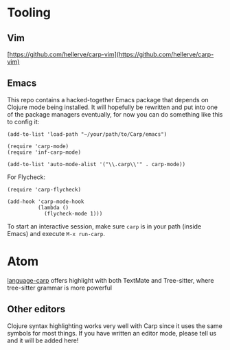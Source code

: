 # Tooling

## Vim
[https://github.com/hellerve/carp-vim](https://github.com/hellerve/carp-vim)

## Emacs
This repo contains a hacked-together Emacs package that depends on Clojure mode being installed.
It will hopefully be rewritten and put into one of the package managers eventually, for now you can do something like this to config it:

```
(add-to-list 'load-path "~/your/path/to/Carp/emacs")

(require 'carp-mode)
(require 'inf-carp-mode)

(add-to-list 'auto-mode-alist '("\\.carp\\'" . carp-mode))
```

For Flycheck:
```
(require 'carp-flycheck)

(add-hook 'carp-mode-hook
          (lambda ()
            (flycheck-mode 1)))
```

To start an interactive session, make sure `carp` is in your path (inside Emacs) and execute `M-x run-carp`.

# Atom
[language-carp](https://atom.io/packages/language-carp) offers highlight with both TextMate and Tree-sitter, where tree-sitter grammar is more powerful

## Other editors
Clojure syntax highlighting works very well with Carp since it uses the same symbols for most things.
If you have written an editor mode, please tell us and it will be added here!
